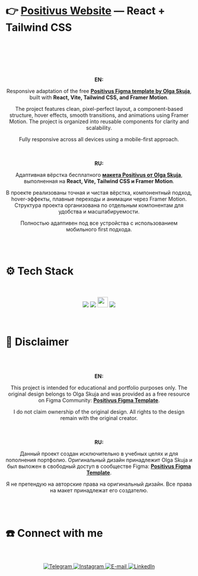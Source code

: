 # 👉 **[Positivus Website](https://kushovka.github.io/positivus/)** — React + Tailwind CSS
<br><br>

<br><br>
<div align="center">
  <b>EN:</b><br />
<p>
  Responsive adaptation of the free
  <a href="https://www.figma.com/design/7D4W4SewIgAFvWw1qPiWUS/positivus-figma-template?node-id=330-762&t=PLjKCXPo1UeUd3ON-1"><strong>Positivus Figma template by Olga Skuja</strong></a>,
  built with <strong>React, Vite, Tailwind CSS, and Framer Motion</strong>.
</p>

<p>
  The project features clean, pixel-perfect layout, a component-based structure, hover effects, smooth transitions, and animations using Framer Motion.
  The project is organized into reusable components for clarity and scalability.
</p>

<p>
  Fully responsive across all devices using a mobile-first approach.
</p>
</div>
<br><br>
<div align="center">
<b>RU:</b><br />
<p>
  Адаптивная вёрстка бесплатного
  <a href="https://www.figma.com/design/7D4W4SewIgAFvWw1qPiWUS/positivus-figma-template?node-id=330-762&t=PLjKCXPo1UeUd3ON-1"><strong>макета Positivus от Olga Skuja</strong></a>,
  выполненная на <strong>React, Vite, Tailwind CSS и Framer Motion</strong>.
</p>

<p>
  В проекте реализованы точная и чистая вёрстка, компонентный подход, hover-эффекты, плавные переходы и анимации через Framer Motion.
  Структура проекта организована по отдельным компонентам для удобства и масштабируемости.
</p>

<p>
  Полностью адаптивен под все устройства с использованием мобильного first подхода.
</p>
</div>
<br><br>
<h1>⚙️ Tech Stack</h1>
<br><br>
<div align="center">
  <img src="https://img.shields.io/badge/react-%2320232a.svg?style=for-the-badge&logo=react&logoColor=%2361DAFB"/>
  <img src="https://img.shields.io/badge/tailwindcss-%2338B2AC.svg?style=for-the-badge&logo=tailwind-css&logoColor=white"/>
   <img src="https://img.shields.io/badge/Framer_Motion-0055FF?style=for-the-badge&logo=framer&logoColor=white" height="28"/>
  <img src="https://img.shields.io/badge/vite-%23646CFF.svg?style=for-the-badge&logo=vite&logoColor=white"/>
</div>
<br><br>

# 🚨 Disclaimer
<br><br>
<div align="center">
   <b>EN:</b><br />
  <p>This project is intended for educational and portfolio purposes only.
The original design belongs to Olga Skuja and was provided as a free resource on Figma Community:
<a href="https://www.figma.com/design/7D4W4SewIgAFvWw1qPiWUS/positivus-figma-template?node-id=330-762&t=PLjKCXPo1UeUd3ON-1"><strong>Positivus Figma Template</strong></a>.

I do not claim ownership of the original design. All rights to the design remain with the original creator.</p>
</div>
<br><br>
<div align="center">
    <b>RU:</b><br />
  <p>Данный проект создан исключительно в учебных целях и для пополнения портфолио.
Оригинальный дизайн принадлежит Olga Skuja и был выложен в свободный доступ в сообществе Figma:
<a href="https://www.figma.com/design/7D4W4SewIgAFvWw1qPiWUS/positivus-figma-template?node-id=330-762&t=PLjKCXPo1UeUd3ON-1"><strong>Positivus Figma Template</strong></a>.

Я не претендую на авторские права на оригинальный дизайн. Все права на макет принадлежат его создателю.</p>
</div>
<br><br>
<h1>☎️ Connect with me </h1>
 <br><br>
    <div align="center">
        <a href="https://t.me/kushovka">
<img src="https://img.shields.io/badge/Telegram-%2304A1F7.svg?style=for-the-badge&logo=telegram&logoColor=white" alt="Telegram" />
        </a>
        <a href="https://www.instagram.com/kushovka">
<img src="https://img.shields.io/badge/Instagram-%23E4405F.svg?style=for-the-badge&logo=instagram&logoColor=white" alt="Instagram" />
        </a>
        <a href="mailto:kushovk2003@mail.ru">
<img src="https://img.shields.io/badge/Email-D14836?style=for-the-badge&logo=gmail&logoColor=white" alt="E-mail" />
        </a>
           </a>
        <a href="https://www.linkedin.com/in/kirill-kushov-9714b9364?utm_source=share&utm_campaign=share_via&utm_content=profile&utm_medium=ios_app">
<img src="https://img.shields.io/badge/LinkedIn-0A66C2?style=for-the-badge&logo=linkedin&logoColor=white" alt="LinkedIn" />
        </a>
</div>
 <br><br>

